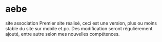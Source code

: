 # aebe
site association
Premier site réalisé, ceci est une version, plus ou moins stable du site sur mobile et pc. Des modification seront régulièrement ajouté, entre autre selon mes nouvelles compétences.

